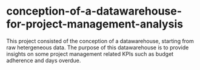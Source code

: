 # conception-of-a-datawarehouse-for-project-management-analysis
This project consisted of the conception of a datawarehouse, starting from raw hetergeneous data. The purpose of this datawarehouse is to provide insights on some project management related KPIs such as budget adherence  and days overdue. 
